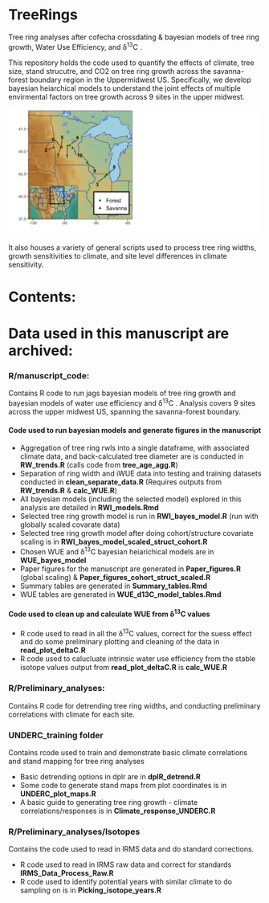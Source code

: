 # TreeRings
Tree ring analyses after cofecha crossdating & bayesian models of tree ring growth, Water Use Efficiency, and &delta;<sup>13</sup>C .

This repository holds the code used to quantify the effects of climate, tree size, stand strucutre, and CO2 on tree ring growth across the savanna-forest boundary region in the Uppermidwest US. Specifically, we develop bayesian heiarchical models to understand the joint effects of multiple envirmental factors on tree growth across 9 sites in the upper midwest. 

![Map of sites included in this analysis](images/site_map_general.png)

It also houses a variety of general scripts used to process tree ring widths, growth sensitivities to climate, and site level differences in climate sensitivity. 

# Contents:

# Data used in this manuscript are archived:


### R/manuscript_code:
Contains R code to run jags bayesian models of tree ring growth  and bayesian models of water use efficiency and &delta;<sup>13</sup>C . Analysis covers 9 sites across the upper midwest US, spanning the savanna-forest boundary.

#### Code used to run bayesian models and generate figures in the manuscript

- Aggregation of tree ring rwls into a single dataframe, with associated climate data, and back-calculated tree diameter are is conducted in **RW_trends.R** (calls code from **tree_age_agg.R**)
- Separation of ring width and iWUE data into testing and training datasets conducted in **clean_separate_data.R** (Requires outputs from **RW_trends.R** & **calc_WUE.R**)
- All bayesian models (including the selected model) explored in this analysis are detailed in **RWI_models.Rmd** 
- Selected tree ring growth model is run in **RWI_bayes_model.R** (run with globally scaled covarate data)
- Selected tree ring growth model after doing cohort/structure covariate scaling is in **RWI_bayes_model_scaled_struct_cohort.R**
- Chosen WUE and &delta;<sup>13</sup>C bayesian heiarichical models are in **WUE_bayes_model**
- Paper figures for the manuscript are generated in **Paper_figures.R** (global scaling) & **Paper_figures_cohort_struct_scaled.R**
- Summary tables are generated in **Summary_tables.Rmd**
- WUE tables are generated in **WUE_d13C_model_tables.Rmd**

#### Code used to clean up and calculate WUE from &delta;<sup>13</sup>C  values
- R code used to read in all the &delta;<sup>13</sup>C  values, correct for the suess effect and do some  preliminary plotting and cleaning of the data in **read_plot_deltaC.R**
- R code used to calucluate intrinsic water use efficiency from the stable isotope values output from **read_plot_deltaC.R** is **calc_WUE.R**



### R/Preliminary_analyses:
Contains R code for detrending tree ring widths, and conducting preliminary correlations with climate for each site. 

### UNDERC_training folder
Contains rcode used to train and demonstrate basic climate correlations and stand mapping for tree ring analyses

- Basic detrending options in dplr are in **dplR_detrend.R**
- Some code to generate stand maps from plot coordinates is in **UNDERC_plot_maps.R**
- A basic guide to generating tree ring growth - climate correlations/responses is in **Climate_response_UNDERC.R**

### R/Preliminary_analyses/Isotopes
Contains the code used to read in IRMS data and do standard corrections.

- R code used to read in IRMS raw data and correct for standards **IRMS_Data_Process_Raw.R**
- R code used to identify potential years with similar climate to do sampling on is in **Picking_isotope_years.R**
